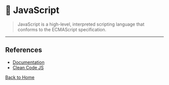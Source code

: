 # 📝 JavaScript
> JavaScript is a high-level, interpreted scripting language that conforms to the ECMAScript specification.

---
## References
* [Documentation](https://developer.mozilla.org/en-US/docs/Web/JavaScript/Reference)
* [Clean Code JS](https://github.com/ryanmcdermott/clean-code-javascript)

[Back to Home](https://github.com/untypedjay/tech-to-go/blob/main/README.md)
